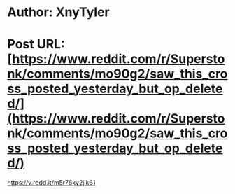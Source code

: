 # Author: XnyTyler
# Post URL: [https://www.reddit.com/r/Superstonk/comments/mo90g2/saw_this_cross_posted_yesterday_but_op_deleted/](https://www.reddit.com/r/Superstonk/comments/mo90g2/saw_this_cross_posted_yesterday_but_op_deleted/)


https://v.redd.it/m5r76xy2jik61